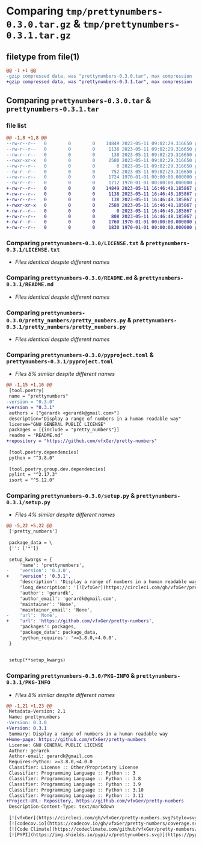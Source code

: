 # Comparing `tmp/prettynumbers-0.3.0.tar.gz` & `tmp/prettynumbers-0.3.1.tar.gz`

## filetype from file(1)

```diff
@@ -1 +1 @@
-gzip compressed data, was "prettynumbers-0.3.0.tar", max compression
+gzip compressed data, was "prettynumbers-0.3.1.tar", max compression
```

## Comparing `prettynumbers-0.3.0.tar` & `prettynumbers-0.3.1.tar`

### file list

```diff
@@ -1,8 +1,8 @@
--rw-r--r--   0        0        0    14849 2023-05-11 09:02:29.316650 prettynumbers-0.3.0/LICENSE.txt
--rw-r--r--   0        0        0     1138 2023-05-11 09:02:29.316650 prettynumbers-0.3.0/README.md
--rw-r--r--   0        0        0      138 2023-05-11 09:02:29.316650 prettynumbers-0.3.0/pretty_numbers/__init__.py
--rwxr-xr-x   0        0        0     2580 2023-05-11 09:02:29.316650 prettynumbers-0.3.0/pretty_numbers/pretty_numbers.py
--rw-r--r--   0        0        0        0 2023-05-11 09:02:29.316650 prettynumbers-0.3.0/pretty_numbers/py.typed
--rw-r--r--   0        0        0      752 2023-05-11 09:02:29.316650 prettynumbers-0.3.0/pyproject.toml
--rw-r--r--   0        0        0     1724 1970-01-01 00:00:00.000000 prettynumbers-0.3.0/setup.py
--rw-r--r--   0        0        0     1712 1970-01-01 00:00:00.000000 prettynumbers-0.3.0/PKG-INFO
+-rw-r--r--   0        0        0    14849 2023-05-11 16:46:48.185867 prettynumbers-0.3.1/LICENSE.txt
+-rw-r--r--   0        0        0     1138 2023-05-11 16:46:48.185867 prettynumbers-0.3.1/README.md
+-rw-r--r--   0        0        0      138 2023-05-11 16:46:48.185867 prettynumbers-0.3.1/pretty_numbers/__init__.py
+-rwxr-xr-x   0        0        0     2580 2023-05-11 16:46:48.185867 prettynumbers-0.3.1/pretty_numbers/pretty_numbers.py
+-rw-r--r--   0        0        0        0 2023-05-11 16:46:48.185867 prettynumbers-0.3.1/pretty_numbers/py.typed
+-rw-r--r--   0        0        0      808 2023-05-11 16:46:48.185867 prettynumbers-0.3.1/pyproject.toml
+-rw-r--r--   0        0        0     1760 1970-01-01 00:00:00.000000 prettynumbers-0.3.1/setup.py
+-rw-r--r--   0        0        0     1830 1970-01-01 00:00:00.000000 prettynumbers-0.3.1/PKG-INFO
```

### Comparing `prettynumbers-0.3.0/LICENSE.txt` & `prettynumbers-0.3.1/LICENSE.txt`

 * *Files identical despite different names*

### Comparing `prettynumbers-0.3.0/README.md` & `prettynumbers-0.3.1/README.md`

 * *Files identical despite different names*

### Comparing `prettynumbers-0.3.0/pretty_numbers/pretty_numbers.py` & `prettynumbers-0.3.1/pretty_numbers/pretty_numbers.py`

 * *Files identical despite different names*

### Comparing `prettynumbers-0.3.0/pyproject.toml` & `prettynumbers-0.3.1/pyproject.toml`

 * *Files 8% similar despite different names*

```diff
@@ -1,15 +1,16 @@
 [tool.poetry]
 name = "prettynumbers"
-version = "0.3.0"
+version = "0.3.1"
 authors = ["gerardk <gerardk@gmail.com>"]
 description="Display a range of numbers in a human readable way"
 license="GNU GENERAL PUBLIC LICENSE"
 packages = [{include = "pretty_numbers"}]
 readme = "README.md"
+repository = "https://github.com/vfxGer/pretty-numbers"
 
 [tool.poetry.dependencies]
 python = "^3.8.0"
 
 [tool.poetry.group.dev.dependencies]
 pylint = "^2.17.3"
 isort = "^5.12.0"
```

### Comparing `prettynumbers-0.3.0/setup.py` & `prettynumbers-0.3.1/setup.py`

 * *Files 4% similar despite different names*

```diff
@@ -5,22 +5,22 @@
 ['pretty_numbers']
 
 package_data = \
 {'': ['*']}
 
 setup_kwargs = {
     'name': 'prettynumbers',
-    'version': '0.3.0',
+    'version': '0.3.1',
     'description': 'Display a range of numbers in a human readable way',
     'long_description': '[![vfxGer](https://circleci.com/gh/vfxGer/pretty-numbers.svg?style=svg)](BUILD)\n[![codecov.io](https://codecov.io/gh/vfxGer/pretty-numbers/coverage.svg?branch=master)](https://codecov.io/gh/vfxGer/pretty-numbers)\n[![Code Climate](https://codeclimate.com/github/vfxGer/pretty-numbers/badges/gpa.svg)](https://codeclimate.com/github/vfxGer/pretty-numbers)\n[![PYPI](https://img.shields.io/pypi/v/prettynumbers.svg)](https://pypi.python.org/pypi/prettynumbers)\n\n# Pretty Numbers\n\nPretty Numbers is a simple Python package that displays long series of numbers in a more human readable way.\n\nI have used it for displaying frames of a render in a more human readable way or issues of comic books. It allows the user to quickly see what is included and what is missing.\n\n## Installation\n\nIt is available on [PyPi](https://pypi.python.org/pypi/prettynumbers) meaning you can just:\n\n    pip install prettynumbers\n\n## Usage\n\n```python\nimport pretty_numbers\npretty_numbers.getPrettyTextFromNumbers([1001, 99, 1004, 1005, 1003, 1008,\n                                         1002, 1007, 1010, 1006, 1111, 1009])\n```\n\nReturns:\n\n    "99,1001-1010,1111"\n',
     'author': 'gerardk',
     'author_email': 'gerardk@gmail.com',
     'maintainer': 'None',
     'maintainer_email': 'None',
-    'url': 'None',
+    'url': 'https://github.com/vfxGer/pretty-numbers',
     'packages': packages,
     'package_data': package_data,
     'python_requires': '>=3.8.0,<4.0.0',
 }
 
 
 setup(**setup_kwargs)
```

### Comparing `prettynumbers-0.3.0/PKG-INFO` & `prettynumbers-0.3.1/PKG-INFO`

 * *Files 8% similar despite different names*

```diff
@@ -1,21 +1,23 @@
 Metadata-Version: 2.1
 Name: prettynumbers
-Version: 0.3.0
+Version: 0.3.1
 Summary: Display a range of numbers in a human readable way
+Home-page: https://github.com/vfxGer/pretty-numbers
 License: GNU GENERAL PUBLIC LICENSE
 Author: gerardk
 Author-email: gerardk@gmail.com
 Requires-Python: >=3.8.0,<4.0.0
 Classifier: License :: Other/Proprietary License
 Classifier: Programming Language :: Python :: 3
 Classifier: Programming Language :: Python :: 3.8
 Classifier: Programming Language :: Python :: 3.9
 Classifier: Programming Language :: Python :: 3.10
 Classifier: Programming Language :: Python :: 3.11
+Project-URL: Repository, https://github.com/vfxGer/pretty-numbers
 Description-Content-Type: text/markdown
 
 [![vfxGer](https://circleci.com/gh/vfxGer/pretty-numbers.svg?style=svg)](BUILD)
 [![codecov.io](https://codecov.io/gh/vfxGer/pretty-numbers/coverage.svg?branch=master)](https://codecov.io/gh/vfxGer/pretty-numbers)
 [![Code Climate](https://codeclimate.com/github/vfxGer/pretty-numbers/badges/gpa.svg)](https://codeclimate.com/github/vfxGer/pretty-numbers)
 [![PYPI](https://img.shields.io/pypi/v/prettynumbers.svg)](https://pypi.python.org/pypi/prettynumbers)
```

